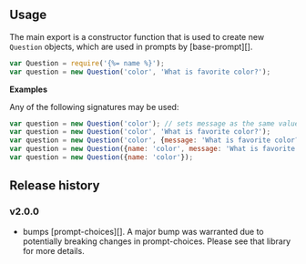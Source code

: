## Usage

The main export is a constructor function that is used to create new `Question` objects, which are used in prompts by [base-prompt][].

```js
var Question = require('{%= name %}');
var question = new Question('color', 'What is favorite color?');
```

**Examples**

Any of the following signatures may be used:

```js
var question = new Question('color'); // sets message as the same value as `name`
var question = new Question('color', 'What is favorite color?');
var question = new Question('color', {message: 'What is favorite color?'});
var question = new Question({name: 'color', message: 'What is favorite color?'});
var question = new Question({name: 'color'});
```

## Release history

### v2.0.0

- bumps [prompt-choices][]. A major bump was warranted due to potentially breaking changes in prompt-choices. Please see that library for more details.